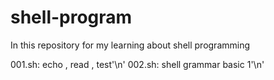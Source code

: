 # shell-program

In this repository for my learning about shell programming

001.sh:	echo , read , test'\n'
002.sh: shell grammar basic 1'\n'

